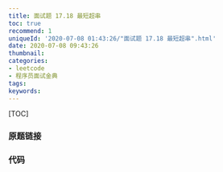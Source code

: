 ```yaml
---
title: 面试题 17.18 最短超串
toc: true
recommend: 1
uniqueId: '2020-07-08 01:43:26/"面试题 17.18 最短超串".html'
date: 2020-07-08 09:43:26
thumbnail:
categories:
- leetcode
- 程序员面试金典
tags:
keywords:
---
```


[TOC]

<!--more-->

### 原题链接



### 代码

```python

```

